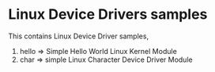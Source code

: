 # Linux Device Drivers samples

This contains Linux Device Driver samples,
1. hello => Simple Hello World Linux Kernel Module
2. char => simple Linux Character Device Driver Module